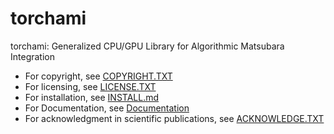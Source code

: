# torchami
torchami: Generalized CPU/GPU Library for Algorithmic Matsubara Integration

 * For copyright, see [COPYRIGHT.TXT][]
 * For licensing, see [LICENSE.TXT][]
 * For installation, see [INSTALL.md][]
 * For Documentation, see [Documentation](https://torchami.readthedocs.io/en/latest/)
 * For acknowledgment in scientific publications, see [ACKNOWLEDGE.TXT][]
 

[INSTALL.md]: ./INSTALL.md
[COPYRIGHT.TXT]: ./COPYRIGHT.TXT
[LICENSE.TXT]: ./LICENSE.TXT
[ACKNOWLEDGE.TXT]: ./ACKNOWLEDGE.TXT
